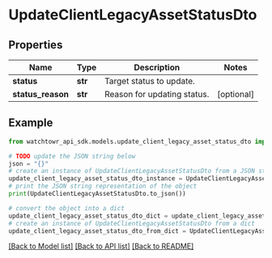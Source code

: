 # UpdateClientLegacyAssetStatusDto


## Properties

Name | Type | Description | Notes
------------ | ------------- | ------------- | -------------
**status** | **str** | Target status to update. | 
**status_reason** | **str** | Reason for updating status. | [optional] 

## Example

```python
from watchtowr_api_sdk.models.update_client_legacy_asset_status_dto import UpdateClientLegacyAssetStatusDto

# TODO update the JSON string below
json = "{}"
# create an instance of UpdateClientLegacyAssetStatusDto from a JSON string
update_client_legacy_asset_status_dto_instance = UpdateClientLegacyAssetStatusDto.from_json(json)
# print the JSON string representation of the object
print(UpdateClientLegacyAssetStatusDto.to_json())

# convert the object into a dict
update_client_legacy_asset_status_dto_dict = update_client_legacy_asset_status_dto_instance.to_dict()
# create an instance of UpdateClientLegacyAssetStatusDto from a dict
update_client_legacy_asset_status_dto_from_dict = UpdateClientLegacyAssetStatusDto.from_dict(update_client_legacy_asset_status_dto_dict)
```
[[Back to Model list]](../README.md#documentation-for-models) [[Back to API list]](../README.md#documentation-for-api-endpoints) [[Back to README]](../README.md)


